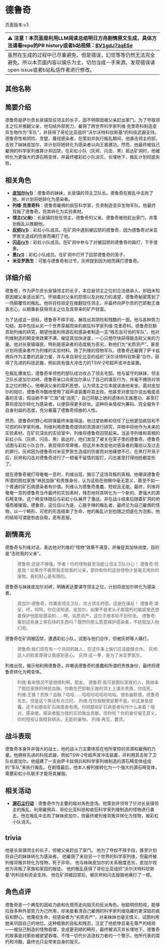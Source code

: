# 德鲁奇
页面版本:v3
 

| :warning: 注意！本页面是利用LLM阅读总结明日方舟剧情原文生成，具体方法请看repo的PR history或者b站视频：[BV1gdJ7zqESe](https://www.bilibili.com/video/BV1gdJ7zqESe/)         |
|:----------------------------|
| 虽然在生成的过程中已尽量避免，但是错误，幻觉等等仍然无法完全避免。所以本页面内容以娱乐为主，切勿当成一手来源。发现错误请open issue或者b站私信作者进行修改。|



## 其他名称

## 简要介绍
德鲁奇是萨尔贡长泉镇现任领主的长子，因不明原因被父亲赶出家门。为了夺取领主之位并推翻父亲，他勾结外部势力，雇佣了跨世界科学家列维·克里奇科制造变异生物作为“军队”，并获得了哥伦比亚组织“沃尔沃特科钦斯基”的科技武器支持。德鲁奇性格阴险、贪婪，蔑视感染者，在策划并执行叛乱期间，他袭击领主府邸，击败了妹妹皮加尔，并计划将她转化为感染者以向王酋邀功。然而，他最终被自己雇佣的科学家列维算计并囚禁，在彩虹小队（灰烬、闪击、黑）抵达矿洞时，他被转化为更强大的源石畸变体，并最终被彩虹小队消灭，长埋地下，叛乱计划彻底失败。
## 相关角色
-   **[皮加尔](extended_char_pi_jia_er.md)([v1](../chars/extended_char_pi_jia_er.md))**：德鲁奇的妹妹，长泉镇的领主卫队长。德鲁奇在叛乱中击败了她，并计划将她转化为感染者。
-   **列维·克里奇科**：德鲁奇雇佣的疯狂科学家，负责制造变异生物军队。他最终背叛了德鲁奇，将其转化为实验素材。
-   **领主(父亲)**：长泉镇的现任领主，德鲁奇的父亲。德鲁奇被他赶出家门，并策划叛乱以推翻他。
-   **[灰烬](char_456_ash.md)([v1](../chars/char_456_ash.md))**：彩虹小队成员。在矿洞中遇到被囚禁的德鲁奇，因为德鲁奇对米亚罗医生造成的伤害而痛打了他。
-   **[闪击](char_457_blitz.md)([v1](../chars/char_457_blitz.md))**：彩虹小队成员。在矿洞中参与了对被囚禁的德鲁奇的殴打，下手很重。
-   **[黑](char_340_shwaz.md)([v1](../chars/char_340_shwaz.md))**：彩虹小队成员。在矿洞中打开了囚禁德鲁奇的笼子。
-   **米亚罗医生**：可能与德鲁奇有过节，灰烬提到因为她而痛打德鲁奇。
## 详细介绍
德鲁奇，作为萨尔贡长泉镇领主的长子，本应是领主之位的合法继承人，却因未知原因被父亲逐出家门。怀揣着对父亲的怨恨以及对权力的渴望，德鲁奇秘密策划了一场颠覆性的叛乱。他将目标锁定在推翻现任领主，并最终向萨尔贡的巴耶勒王酋表忠心，以期重新获得领主之位及其带来的矿产财富。

为了达成这一目标，德鲁奇不择手段，展现出其阴险和残酷的一面。他与各种势力勾结，其中包括从另一个世界穿越而来的疯狂科学家列维·克里奇科。德鲁奇巨额资助列维的研究，期望他能利用源石和感染者制造一支“残忍且可怕的军队”。他对列维制造的畸变体效果不满，催促其加快进度，一心只想尽快获得能击败父亲的力量。他对长泉镇镇民，特别是感染者的态度极为恶劣，称他们为“劣质资产”，甚至计划将感染者作为列维的实验材料。除了列维的怪物军队，德鲁奇还雇佣了萨卡兹佣兵作为主要的武装力量，并与来自哥伦比亚的组织“沃尔沃特科钦斯基”合作，获得了先进的科技武器，例如具有强大冲击力的TSW-2号超声波冲击装置。

在叛乱爆发后，德鲁奇率领他的部队成功攻占了领主宅邸。他与留守的妹妹、领主卫队长皮加尔对峙。德鲁奇亲口向皮加尔承认了自己的谋反行为，并毫不掩饰对领主之位的野心。他嘲讽父亲的腐朽思想，认为领主之位本就该由他来坐。面对皮加尔的阻拦，德鲁奇冷酷地使用了超声波装置将其击败。他甚至对皮加尔说出极度恶毒的言语，假设她不幸“亡故”或“战死”，自己将献上她的遗体向王酋邀功，甚至打算将皮加尔转化为感染者，以便获得更多好处。这种将亲情视为筹码、完全服务于自身利益的态度，充分暴露了德鲁奇扭曲的人性。

然而，德鲁奇的野心和阴谋最终未能得逞。他过度依赖和信任了比他更加疯狂和不可控的科学家列维。列维利用德鲁奇提供的资源进行研究，并暗中将他作为未来的实验素材。在矿坑深处的实验室中，列维将德鲁奇囚禁起来。当追寻列维和真相的彩虹小队（灰烬、闪击、黑）抵达时，他们发现了被关在笼子里的德鲁奇。德鲁奇试图与彩虹小队合作，表现得异常卑微，但这并未改变他对感染者的蔑视以及过去的罪行。灰烬因为德鲁奇对米亚罗医生造成的伤害而对他痛恨不已，在黑打开笼子后，灰烬和闪击对德鲁奇进行了一顿毫不留情的殴打，闪击甚至打得他脸都变形了。

就在德鲁奇被打得奄奄一息时，列维出现，揭示了这场背叛的真相。他嘲讽德鲁奇所谓的图拉家族“神民血脉”和贵族身份，认为这些在他眼中毫无意义，甚至不如一个普通的矿石病感染者有价值。列维认为德鲁奇愚蠢、短视且无能。最终，列维将奄奄一息的德鲁奇当作最终的实验素材，残忍地将其转化为一个新的、更强大的源石畸变体。这个畸变体随后与彩虹小队展开了激战，并在战斗结束后随着矿洞的坍塌而被摧毁。德鲁奇，这位自以为是、心狠手辣的叛乱者，最终沦为自己雇佣的怪物，以一个畸形、可悲的形态结束了生命，他的叛乱计划也随之彻底化为泡影。他的结局可谓是咎由自取，恶有恶报。
## 剧情高光
德鲁奇与列维对话，表达他对列维的“怪物”效果不满意，并催促其加快进度，目的是“击败我的父亲”。
> 德鲁奇:还是不够强，学者！你的怪物甚至没能让领主卫队分心！
> 德鲁奇:但是我！如果你不能帮我击败我的父亲，那你和你的这些怪物才是毫无用处的废物。我的耐心是有限的。

德鲁奇与妹妹皮加尔对峙，明确表达要谋夺领主之位，计划将皮加尔转化为感染者。
> 皮加尔:德鲁奇，你袭击领主卫队，攻占领主府邸，这是在谋反！
> 德鲁奇:谋反，哼，呵呵。你应该知道，皮加尔。如果不是老头子那腐朽的脑袋里还想着保护他那些感染的......啊，劣质资产。这位子根本轮不到你坐。
> 德鲁奇:看到这些身上带石块的东西吗？既然你那么愿意保护感染者，不妨就加入他们吧。

德鲁奇在矿洞被囚禁，遭遇彩虹小队，试图与他们合作，但被灰烬等人痛打。
> 德鲁奇:我们现在有一个共同的敌人，在这件事上我们应该能够合作。
> 灰烬:这人的脸皮厚得让我感到恶心。
> 灰烬:这一拳，是为了米亚罗医生。

列维出现，揭示他利用德鲁奇，并嘲讽德鲁奇的愚蠢和所谓的贵族身份，最终将德鲁奇转化为畸变体。
> 列维:看来情况不是很顺利啊，朋友。
> 德鲁奇:我可是图拉家族的人，我继承了图拉家族的神民血脉。你敢在巴耶勒王酋的领土上谋杀贵族，你找死。
> 列维:王酋？贵族？血脉？哈哈......哈哈哈哈哈哈哈哈。很有幽默感，德鲁奇先生。但是这个笑话有点过时。
> 列维:在你我眼里屁都不是。你这身臭皮囊，还不如那些矿石病患者有用。你把那些矿石病患者叫作什么来着？哦对，感染者。感染者能为我的实验做出贡献，而你呢？你的身份毫无意义，你的短视让我瞠目结舌。无能的废物。
> 列维:再见，蠢货。
## 战斗表现
德鲁奇本身并非强大的战士，他的战斗力主要体现在他所掌控的资源和雇佣的力量。他拥有先进的科技武器，例如TSW-2号超声波冲击装置，并利用其击败了卫队长皮加尔。他组建了一支由萨卡兹佣兵和科学家列维制造的源石畸变体组成的“军队”来执行叛乱。在剧情最后，他本人被列维转化为一个强大的源石畸变体，需要彩虹小队联手才能将其摧毁。
## 相关活动
-   **[源石尘行动](../stories/act17d0.md)**：德鲁奇作为主要的敌对角色登场。他策划并领导了针对长泉镇领主的叛乱，利用雇佣兵、哥伦比亚科技和疯狂科学家列维制造的怪物进行袭击。他在叛乱中击败了妹妹皮加尔，但最终被列维背叛并转化为怪物，被彩虹小队消灭。
## trivia
他是长泉镇领主的长子，但被父亲赶出了家门。
他为了夺权不择手段，甚至计划将自己的妹妹转化为感染者。
他雇佣了来自另一个世界的科学家列维，但最终被列维背叛并转化为怪物，死于非命。
他与妹妹皮加尔的关系极度恶劣，皮加尔视他为背叛了家族和家园的叛徒。
他的叛乱获得了哥伦比亚组织“沃尔沃特科钦斯基”的科技和资金支持。
他在矿洞被囚禁后，被灰烬和闪击狠狠地痛打了一顿。
## 角色点评
德鲁奇是一个典型的因权力欲和仇恨而走向毁灭的反派角色。他聪明但短视，能够拉拢多种外部势力为己所用，却未能看清自己雇佣的科学家列维隐藏的更深层的疯狂和野心。他蔑视生命，视感染者为“劣质资产”，对亲妹妹也毫无情义，试图利用她来巩固自己的地位。这种极致的自私和残忍，注定了他悲惨且毫无尊严的结局——被自己制造的怪物吞噬，变成更丑陋的畸形，最终被消灭并长埋地下。德鲁奇的故事是对那些被欲望吞噬、不惜一切代价追逐权力者的一个警示，他所代表的腐朽和冷酷，最终也只会带来自身的毁灭。